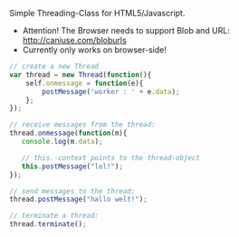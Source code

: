 Simple Threading-Class for HTML5/Javascript.

* Attention! The Browser needs to support Blob and URL: http://caniuse.com/bloburls
* Currently only works on browser-side!

```javascript
// create a new Thread
var thread = new Thread(function(){
    self.onmessage = function(e){
        postMessage('worker : ' + e.data);
    };
});

// receive messages from the thread:
thread.onmessage(function(m){
   console.log(m.data);

   // this.-context points to the thread-object
   this.postMessage("lol!");
});

// send messages to the thread:
thread.postMessage("hallo welt!");

// terminate a thread:
thread.terminate();

```

